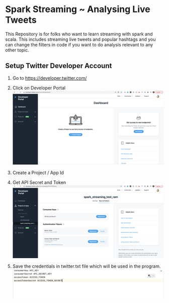 # Spark Streaming ~ Analysing Live Tweets 
This Repository is for folks who want to learn streaming with spark and scala.
This includes streaming live tweets and popular hashtags 
and you can change the filters in code if you want to do analysis 
relevant to any other topic.

## Setup Twitter Developer Account

1. Go to https://developer.twitter.com/    

2. Click on Developer Portal
![DeveloperPortal](./images/DeveloperPortal.png)

3. Create a Project / App Id  

4. Get API Secret and Token
![APISecret](./images/API_SECRET.png)

5. Save the credentials in twitter.txt file which will be 
used in the program.
![Twitter_Txt](./images/twitter.png)






 
